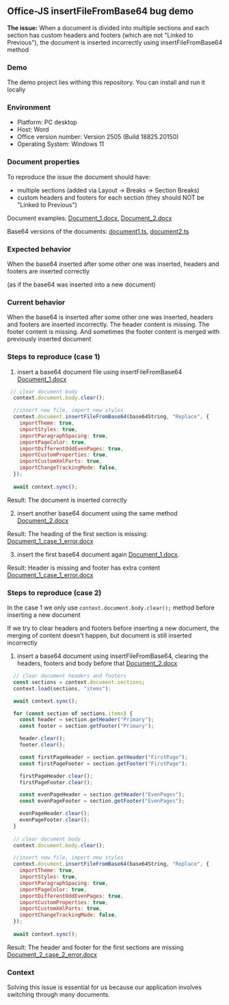 ## Office-JS insertFileFromBase64 bug demo

**The issue:** When a document is divided into multiple sections and each section has custom headers and footers (which are not "Linked to Previous"), the document is inserted incorrectly using insertFileFromBase64 method  

### Demo

The demo project lies withing this repository. You can install and run it locally

### Environment

- Platform: PC desktop
- Host: Word
- Office version number: Version 2505 (Build 18825.20150)
- Operating System: Windows 11

### Document properties

To reproduce the issue the document should have:

- multiple sections (added via Layout -> Breaks -> Section Breaks)
- custom headers and footers for each section (they should NOT be "Linked to Previous")

Document examples:
 [Document_1.docx](src/documents/Document_1.docx), 
[Document_2.docx](src/documents/Document_2.docx)

Base64 versions of the documents:
[document1.ts](src/base64/document1.ts),
[document2.ts](src/base64/document2.ts)

### Expected behavior

When the base64 inserted after some other one was inserted, headers and footers are inserted correctly

(as if the base64 was inserted into a new document)

### Current behavior 

When the base64 is inserted after some other one was inserted, headers and footers are inserted incorrectly.
The header content is missing. The footer content is missing. And sometimes the footer content is merged with previously inserted document 

### Steps to reproduce (case 1)

1. insert a base64 document file using insertFileFromBase64 
[Document_1.docx](src/documents/Document_1.docx)

```js
 // clear document body
  context.document.body.clear();

  //insert new file, import new styles
  context.document.insertFileFromBase64(base64String, "Replace", {
    importTheme: true,
    importStyles: true,
    importParagraphSpacing: true,
    importPageColor: true,
    importDifferentOddEvenPages: true,
    importCustomProperties: true,
    importCustomXmlParts: true,
    importChangeTrackingMode: false,
  });
  
  await context.sync();
```

Result: The document is inserted correctly

2. insert another base64  document using the same method
[Document_2.docx](src/documents/Document_2.docx)

Result: The heading of the first section is missing: [Document_1_case_1_error.docx](src/documents/Document_2_case_1_error.docx)

3. insert the first base64 document again
[Document_1.docx](src/documents/Document_1.docx). 

Result: Header is missing and footer has extra content [Document_1_case_1_error.docx](src/documents/Document_1_case_1_error.docx)

### Steps to reproduce (case 2)

In the case 1 we only use `context.document.body.clear();` method before inserting a new document

If we try to clear headers and footers before inserting a new document, the merging of content doesn't happen, but document is still inserted incorrectly

1. insert a base64 document using insertFileFromBase64, clearing the headers, footers and body before that
[Document_2.docx](src/documents/Document_2.docx)

```js
  // clear document headers and footers
  const sections = context.document.sections;
  context.load(sections, "items");

  await context.sync();

  for (const section of sections.items) {
    const header = section.getHeader("Primary");
    const footer = section.getFooter("Primary");

    header.clear();
    footer.clear();

    const firstPageHeader = section.getHeader("FirstPage");
    const firstPageFooter = section.getFooter("FirstPage");

    firstPageHeader.clear();
    firstPageFooter.clear();

    const evenPageHeader = section.getHeader("EvenPages");
    const evenPageFooter = section.getFooter("EvenPages");

    evenPageHeader.clear();
    evenPageFooter.clear();
  }
  
  // clear document body
  context.document.body.clear();

  //insert new file, import new styles
  context.document.insertFileFromBase64(base64String, "Replace", {
    importTheme: true,
    importStyles: true,
    importParagraphSpacing: true,
    importPageColor: true,
    importDifferentOddEvenPages: true,
    importCustomProperties: true,
    importCustomXmlParts: true,
    importChangeTrackingMode: false,
  });
  
  await context.sync();
```
Result: The header and footer for the first sections are missing [Document_2_case_2_error.docx](src/documents/Document_2_case_2_error.docx)


### Context

Solving this issue is essential for us because our application involves switching through many documents.